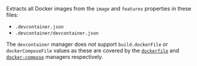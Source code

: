 Extracts all Docker images from the `image` and `features` properties in these files:

-   `.devcontainer.json`
-   `.devcontainer/devcontainer.json`

The `devcontainer` manager does _not_ support `build.dockerFile` or `dockerComposeFile` values as these are covered by the [`dockerfile`](../dockerfile/index.md) and [`docker-compose`](../docker-compose/index.md) managers respectively.

